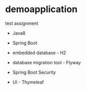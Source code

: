 # demoapplication
test assignment

+ Java8

+ Spring Boot

+ embedded database - H2

+ database migration tool - Flyway 

+ Spring Boot Security

+ UI - Thymeleaf
